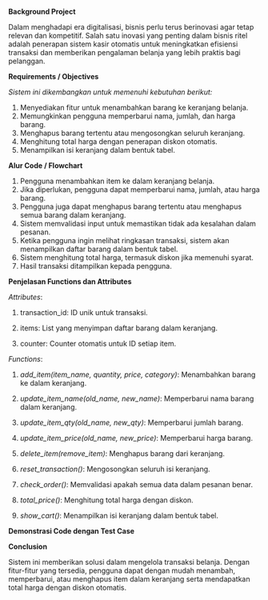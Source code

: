 **Background Project**

Dalam menghadapi era digitalisasi, bisnis perlu terus berinovasi agar tetap relevan dan kompetitif. Salah satu inovasi yang penting dalam bisnis ritel adalah penerapan sistem kasir otomatis untuk meningkatkan efisiensi transaksi dan memberikan pengalaman belanja yang lebih praktis bagi pelanggan.

**Requirements / Objectives**

*Sistem ini dikembangkan untuk memenuhi kebutuhan berikut:*

1.  Menyediakan fitur untuk menambahkan barang ke keranjang belanja.
2.  Memungkinkan pengguna memperbarui nama, jumlah, dan harga barang.
3.  Menghapus barang tertentu atau mengosongkan seluruh keranjang.
4.  Menghitung total harga dengan penerapan diskon otomatis.
5.  Menampilkan isi keranjang dalam bentuk tabel.


**Alur Code / Flowchart**

1.  Pengguna menambahkan item ke dalam keranjang belanja.
2.  Jika diperlukan, pengguna dapat memperbarui nama, jumlah, atau harga barang.
3.  Pengguna juga dapat menghapus barang tertentu atau menghapus semua barang dalam keranjang.
4.  Sistem memvalidasi input untuk memastikan tidak ada kesalahan dalam pesanan.
5.  Ketika pengguna ingin melihat ringkasan transaksi, sistem akan menampilkan daftar 
  barang dalam bentuk tabel.
6.  Sistem menghitung total harga, termasuk diskon jika memenuhi syarat.
7.  Hasil transaksi ditampilkan kepada pengguna.


**Penjelasan Functions dan Attributes**

*Attributes*:

1.  transaction_id: ID unik untuk transaksi.

2.  items: List yang menyimpan daftar barang dalam keranjang.

3.  counter: Counter otomatis untuk ID setiap item.

*Functions*:

1.  *add_item(item_name, quantity, price, category)*: Menambahkan barang ke dalam keranjang.

2.  *update_item_name(old_name, new_name)*: Memperbarui nama barang dalam keranjang.

3.  *update_item_qty(old_name, new_qty)*: Memperbarui jumlah barang.

4.  *update_item_price(old_name, new_price)*: Memperbarui harga barang.

5.  *delete_item(remove_item)*: Menghapus barang dari keranjang.

6.  *reset_transaction()*: Mengosongkan seluruh isi keranjang.

7.  *check_order()*: Memvalidasi apakah semua data dalam pesanan benar.

8.  *total_price()*: Menghitung total harga dengan diskon.

9.  *show_cart()*: Menampilkan isi keranjang dalam bentuk tabel.



**Demonstrasi Code dengan Test Case**




**Conclusion**

Sistem ini memberikan solusi  dalam mengelola transaksi belanja. Dengan fitur-fitur yang tersedia, pengguna dapat dengan mudah menambah, memperbarui, atau menghapus item dalam keranjang serta mendapatkan total harga dengan diskon otomatis.